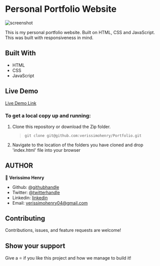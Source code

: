 # Personal Portfolio Website

![screenshot]()

This is my personal portfolio website. Built on HTML, CSS and JavaScript. This was built with responsiveness in mind.

## Built With

- HTML
- CSS
- JavaScript

## Live Demo

[Live Demo Link]()

### To get a local copy up and running:

1. Clone this repository or download the Zip folder.

   > `git clone git@github.com:verissimohenry/Portfolio.git`

2. Navigate to the location of the folders you have cloned
   and drop 'index.html' file into your browser

## AUTHOR

👤 **Verissimo Henry**

- Github: [@githubhandle](https://github.com/verissimohenry)
- Twitter: [@twitterhandle](https://twitter.com/verissimohenry)
- Linkedin: [linkedin](https://www.linkedin.com/in/henry-verissimo-618906167/)
- Email: verissimohenry04@gmail.com

## Contributing

Contributions, issues, and feature requests are welcome!

## Show your support

Give a ⭐️ if you like this project and how we manage to build it!
